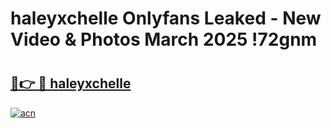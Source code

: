 # haleyxchelle Onlyfans Leaked - New Video & Photos March 2025 !72gnm

# <h2><a href="https://rjt9lm.iuczelnia.edu.pl?title=haleyxchelle&ref=72gnm">🔗👉 🔴 haleyxchelle</a></h2>

[![acn](https://github.com/user-attachments/assets/0f9c940e-d8b0-45ae-aac7-cd30a18b3e1c)](https://rjt9lm.iuczelnia.edu.pl?title=haleyxchelle&ref=72gnm)

